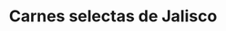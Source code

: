 ---
title: "Carnes selectas de Jalisco"
url: /toluca-de-lerdo/carnes-selectas-de-jalisco/
shop: carnicero
---